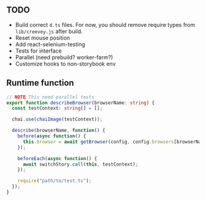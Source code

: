 ## TODO

- Build correct `d.ts` files. For now, you should remove require types from `lib/creevey.js` after build.
- Reset mouse position
- Add react-selenium-testing
- Tests for interface
- Parallel (need prebuild? worker-farm?)
- Customize hooks to non-storybook env

## Runtime function

```ts
// NOTE This need parallel tests
export function describeBrowser(browserName: string) {
  const testContext: string[] = [];

  chai.use(chaiImage(testContext));

  describe(browserName, function() {
    before(async function() {
      this.browser = await getBrowser(config, config.browsers[browserName]);
    });

    beforeEach(async function() {
      await switchStory.call(this, testContext);
    });

    require("path/to/test.ts");
  });
}
```
